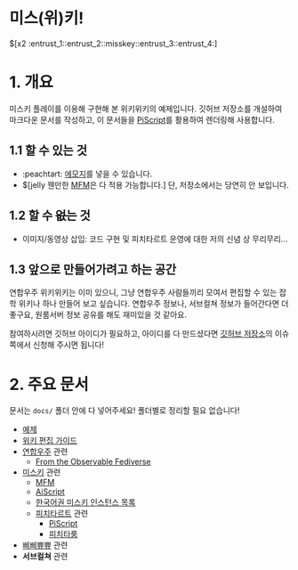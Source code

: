 # 미스(위)키!

$[x2 :entrust_1::entrust_2::misskey::entrust_3::entrust_4:]

# 1. 개요

미스키 플레이를 이용해 구현해 본 위키위키의 예제입니다. 깃허브 저장소를 개설하여 마크다운 문서를 작성하고, 이 문서들을 [PiScript](PiScript.md)를 활용하여 렌더링해 사용합니다. 

## 1.1 할 수 있는 것

* :peachtart: [에모지](에모지.md)를 넣을 수 있습니다.
* $[jelly 웬만한 [MFM](MFM.md)은 다 적용 가능합니다.] 단, 저장소에서는 당연히 안 보입니다.

## 1.2 할 수 ~~없는~~ 것

* 이미지/동영상 삽입: 코드 구현 및 피치타르트 운영에 대한 저의 신념 상 무리무리...

## 1.3 앞으로 만들어가려고 하는 공간

연합우주 위키위키는 이미 있으니, 그냥 연합우주 사람들끼리 모여서 편집할 수 있는 잡학 위키나 하나 만들어 보고 싶습니다. 연합우주 정보나, 서브컬쳐 정보가 들어간다면 더 좋구요, 원룸서버 정보 공유를 해도 재미있을 것 같아요.

참여하시려면 깃허브 아이디가 필요하고, 아이디를 다 만드셨다면 [깃허브 저장소](https://github.com/jyhyun1008/misswikey/edit/main/README.md)의 이슈 쪽에서 신청해 주시면 됩니다!

# 2. 주요 문서

문서는 `docs/` 폴더 안에 다 넣어주세요! 폴더별로 정리할 필요 없습니다!

* [예제](예제.md)
* [위키 편집 가이드](위키_편집_가이드.md)
* [연합우주](연합우주.md) 관련
  * [From the Observable Fediverse](from_the_observable_fediverse.md)
* [미스키](미스키.md) 관련
  * [MFM](MFM.md)
  * [AiScript](AiScript.md)
  * [한국어권 미스키 인스턴스 목록](한국어권_미스키_인스턴스_목록.md)
  * [피치타르트](피치타르트.md) 관련
    * [PiScript](PiScript.md)
    * [피치타룸](피치타룸.md)
* [삐삐쀼쀼](개발자.md) 관련
* **서브컬쳐** 관련
